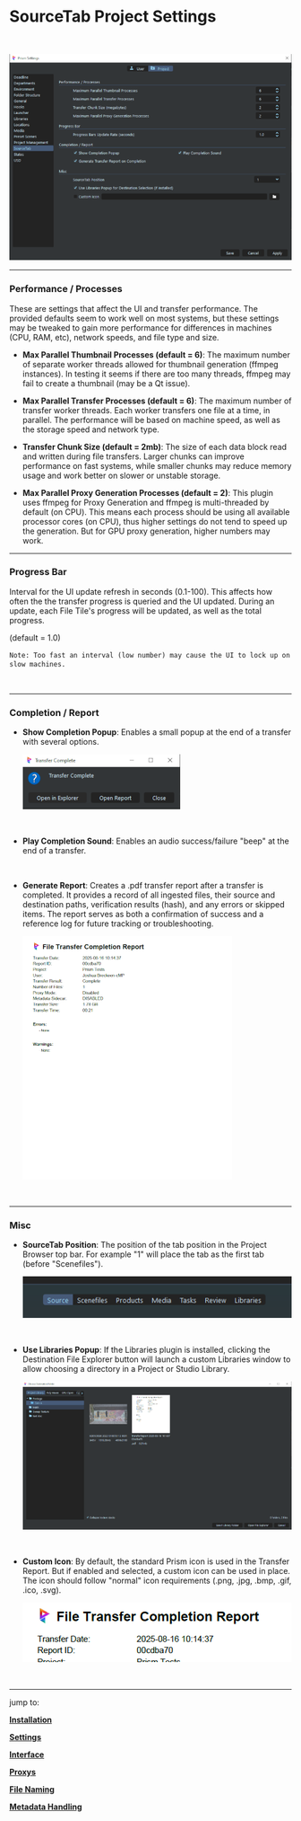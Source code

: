 # **SourceTab Project Settings**

<br>

![Settings](DocsImages/settings_overview.png)


___

### **Performance / Processes**
These are settings that affect the UI and transfer performance.  The provided defaults seem to work well on most systems, but these settings may be tweaked to gain more performance for differences in machines (CPU, RAM, etc), network speeds, and file type and size.

- **Max Parallel Thumbnail Processes (default = 6)**: The maximum number of separate worker threads allowed for thumbnail generation (ffmpeg instances).  In testing it seems if there are too many threads, ffmpeg may fail to create a thumbnail (may be a Qt issue).

- **Max Parallel Transfer Processes (default = 6)**: The maximum number of transfer worker threads.  Each worker transfers one file at a time, in parallel.  The performance will be based on machine speed, as well as the storage speed and network type.

- **Transfer Chunk Size (default = 2mb)**:  The size of each data block read and written during file transfers. Larger chunks can improve performance on fast systems, while smaller chunks may reduce memory usage and work better on slower or unstable storage.

- **Max Parallel Proxy Generation Processes (default = 2)**:  This plugin uses ffmpeg for Proxy Generation and ffmpeg is multi-threaded by default (on CPU). This means each process should be using all available processor cores (on CPU), thus higher settings do not tend to speed up the generation.  But for GPU proxy generation, higher numbers may work.

___

### **Progress Bar**
 Interval for the UI update refresh in seconds (0.1-100).  This affects how often the the transfer progress is queried and the UI updated.  During an update, each File Tile's progress will be updated, as well as the total progress.

 (default = 1.0)

    Note: Too fast an interval (low number) may cause the UI to lock up on slow machines.
<br>

___


### **Completion / Report**
- **Show Completion Popup**:  Enables a small popup at the end of a transfer with several options.

    ![Icon](DocsImages/completePopup.png)

<br>

- **Play Completion Sound**:  Enables an audio success/failure "beep" at the end of a transfer.

<br>

- **Generate Report**:  Creates a .pdf transfer report after a transfer is completed. It provides a record of all ingested files, their source and destination paths, verification results (hash), and any errors or skipped items. The report serves as both a confirmation of success and a reference log for future tracking or troubleshooting.

    ![Icon](DocsImages/report_overview.png)

<br>

___

### **Misc**

- **SourceTab Position**:  The position of the tab position in the Project Browser top bar.  For example "1" will place the tab as the first tab (before "Scenefiles").  

    ![Icon](DocsImages/tab_position.png)

<br>

- **Use Libraries Popup**:  If the Libraries plugin is installed, clicking the Destination File Explorer button will launch a custom Libraries window to allow choosing a directory in a Project or Studio Library.

    ![Icon](DocsImages/lib_chooser.png)

<br>

- **Custom Icon**:  By default, the standard Prism icon is used in the Transfer Report.  But if enabled and selected, a custom icon can be used in place.  The icon should follow "normal" icon requirements (.png, .jpg, .bmp, .gif, .ico, .svg).

    ![Icon](DocsImages/report_icon.png)



<br>

___
jump to:

[**Installation**](Doc-Installation.md)

[**Settings**](Doc-Settings.md)

[**Interface**](doc-Interface.md)

[**Proxys**](Doc-Proxys.md)

[**File Naming**](Doc-FileNaming.md)

[**Metadata Handling**](Doc-Metadata.md)
